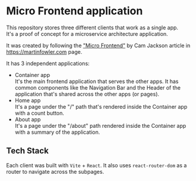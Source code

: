 # Micro Frontend application

This repository stores three different clients that work as a single app.\
It's a proof of concept for a microservice architecture application.


It was created by following the ["Micro Frontend"](https://martinfowler.com/articles/micro-frontends.html)
by Cam Jackson article in https://martinfowler.com page.


It has 3 independent applications:
- Container app\
  It's the main frontend application that serves the other apps. It has common
  components like the Navigation Bar and the Header of the application that's
  shared across the other apps (or pages).
- Home app\
  It's a page under the "/" path that's rendered inside the Container app with a
  count button.
- About app\
  It's a page under the "/about" path rendered inside the Container app with a
  summary of the application.


## Tech Stack
Each client was built with `Vite` + `React`. It also uses `react-router-dom` 
as a router to navigate across the subpages.